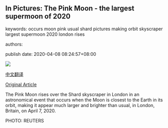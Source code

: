 ## In Pictures: The Pink Moon - the largest supermoon of 2020

keywords: occurs moon pink usual shard pictures making orbit skyscraper largest supermoon 2020 london rises

authors: 

publish date: 2020-04-08 08:24:57+08:00

![](https://www.straitstimes.com/sites/default/files/styles/x_large/public/articles/2020/04/08/ycmoon080420-7.jpg?itok=b7i_PRqU)

[中文翻译](In%20Pictures%3A%20The%20Pink%20Moon%20-%20the%20largest%20supermoon%20of%202020_zh.md)

[Original Article](https://www.straitstimes.com/multimedia/photos/in-pictures-the-pink-moon-the-largest-supermoon-of-2020)

The Pink Moon rises over the Shard skyscraper in London in an astronomical event that occurs when the Moon is closest to the Earth in its orbit, making it appear much larger and brighter than usual, in London, Britain, on April 7, 2020.

PHOTO: REUTERS